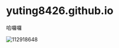 # yuting8426.github.io
哈囉囉

![112918648](https://user-images.githubusercontent.com/112918648/196330803-9a35c20c-41d1-4689-9916-23cffcfa3c79.jpg)
